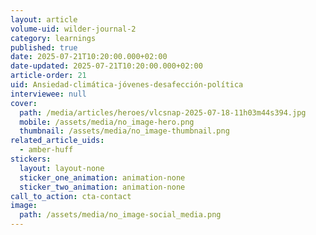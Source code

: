 ```yaml
---
layout: article
volume-uid: wilder-journal-2
category: learnings
published: true
date: 2025-07-21T10:20:00.000+02:00
date-updated: 2025-07-21T10:20:00.000+02:00
article-order: 21
uid: Ansiedad-climática-jóvenes-desafección-política
interviewee: null
cover:
  path: /media/articles/heroes/vlcsnap-2025-07-18-11h03m44s394.jpg
  mobile: /assets/media/no_image-hero.png
  thumbnail: /assets/media/no_image-thumbnail.png
related_article_uids:
  - amber-huff
stickers:
  layout: layout-none
  sticker_one_animation: animation-none
  sticker_two_animation: animation-none
call_to_action: cta-contact
image:
  path: /assets/media/no_image-social_media.png
---
```

